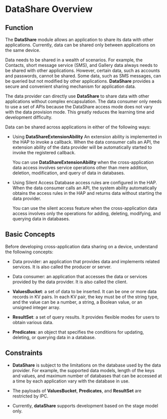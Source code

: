 # DataShare Overview


## Function

The **DataShare** module allows an application to share its data with other applications. Currently, data can be shared only between applications on the same device.

Data needs to be shared in a wealth of scenarios. For example, the Contacts, short message service (SMS), and Gallery data always needs to be shared with other applications. However, certain data, such as accounts and passwords, cannot be shared. Some data, such as SMS messages, can be queried but not modified by other applications. **DataShare** provides a secure and convenient sharing mechanism for application data.

The data provider can directly use **DataShare** to share data with other applications without complex encapsulation. The data consumer only needs to use a set of APIs because the DataShare access mode does not vary with the data provision mode. This greatly reduces the learning time and development difficulty.

Data can be shared across applications in either of the following ways:

- Using **DataShareExtensionAbility**
  An extension ability is implemented in the HAP to invoke a callback. When the data consumer calls an API, the extension ability of the data provider will be automatically started to invoke the registered callback.

  You can use **DataShareExtensionAbility** when the cross-application data access involves service operations other than mere addition, deletion, modification, and query of data in databases.

- Using Silent Access
  Database access rules are configured in the HAP. When the data consumer calls an API, the system ability automatically obtains the access rules in the HAP and returns data without starting the data provider.

  You can use the silent access feature when the cross-application data access involves only the operations for adding, deleting, modifying, and querying data in databases.


## Basic Concepts

Before developing cross-application data sharing on a device, understand the following concepts:

- Data provider: an application that provides data and implements related services. It is also called the producer or server.

- Data consumer: an application that accesses the data or services provided by the data provider. It is also called the client.

- **ValuesBucket**: a set of data to be inserted. It can be one or more data records in KV pairs. In each KV pair, the key must be of the string type, and the value can be a number, a string, a Boolean value, or an unsigned integer array.

- **ResultSet**: a set of query results. It provides flexible modes for users to obtain various data.

- **Predicates**: an object that specifies the conditions for updating, deleting, or querying data in a database.


## Constraints

- **DataShare** is subject to the limitations on the database used by the data provider. For example, the supported data models, length of the keys and values, and maximum number of databases that can be accessed at a time by each application vary with the database in use.

- The payloads of **ValuesBucket**, **Predicates**, and **ResultSet** are restricted by IPC.

- Currently, **dataShare** supports development based on the stage model only.
